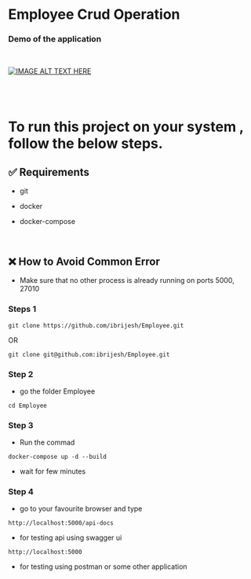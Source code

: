 # Employee Crud Operation

### Demo of the application

<br>

[![IMAGE ALT TEXT HERE](https://img.youtube.com/vi/ZInWj3Wbrak/0.jpg)](https://youtu.be/ZInWj3Wbrak)

<br>

<br>


# To run this project on your system , follow the below steps.

## ✅ Requirements

- git
- docker
- docker-compose

  <br>

## ❌ How to Avoid  Common Error  
- Make sure that  no other  process is already running on ports 5000, 27010

### Steps 1
```
git clone https://github.com/ibrijesh/Employee.git
```

 OR

```
git clone git@github.com:ibrijesh/Employee.git
```

### Step 2
- go the folder Employee 
``` 
cd Employee
```

### Step 3
- Run the commad
```
docker-compose up -d --build  
```  
- wait for few minutes

### Step 4
- go to your favourite browser and  type
```
http://localhost:5000/api-docs      
```
- for testing api using swagger ui

```
http://localhost:5000      
```

- for testing using postman or some other application
<br>
<br>


